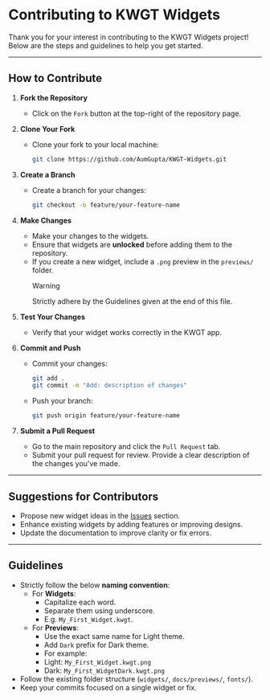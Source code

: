 # Contributing to KWGT Widgets

Thank you for your interest in contributing to the KWGT Widgets project! Below are the steps and guidelines to help you get started.

---

## How to Contribute

1. **Fork the Repository**  
   - Click on the `Fork` button at the top-right of the repository page.
   
2. **Clone Your Fork**  
   - Clone your fork to your local machine:
     ```bash
     git clone https://github.com/AumGupta/KWGT-Widgets.git
     ```
   
3. **Create a Branch**  
   - Create a branch for your changes:
     ```bash
     git checkout -b feature/your-feature-name
     ```

4. **Make Changes**  
   - Make your changes to the widgets.  
   - Ensure that widgets are **unlocked** before adding them to the repository.  
   - If you create a new widget, include a `.png` preview in the `previews/` folder.
     > [!Warning]
     > Strictly adhere by the Guidelines given at the end of this file.

5. **Test Your Changes**  
   - Verify that your widget works correctly in the KWGT app.

6. **Commit and Push**  
   - Commit your changes:
     ```bash
     git add .
     git commit -m "Add: description of changes"
     ```
   - Push your branch:
     ```bash
     git push origin feature/your-feature-name
     ```

7. **Submit a Pull Request**  
   - Go to the main repository and click the `Pull Request` tab.  
   - Submit your pull request for review. Provide a clear description of the changes you've made.

---

## Suggestions for Contributors

- Propose new widget ideas in the [Issues](../../issues) section.
- Enhance existing widgets by adding features or improving designs.
- Update the documentation to improve clarity or fix errors.

---

## Guidelines

- Strictly follow the below **naming convention**:
  - For **Widgets**:
    - Capitalize each word.
    - Separate them using underscore.
    - E.g. `My_First_Widget.kwgt`.
  - For **Previews**:
    - Use the exact same name for Light theme.
    - Add `Dark` prefix for Dark theme.
    - For example:
    - Light: `My_First_Widget.kwgt.png`
    - Dark: `My_First_WidgetDark.kwgt.png`
- Follow the existing folder structure (`widgets/`, `docs/previews/`, `fonts/`).
- Keep your commits focused on a single widget or fix.
